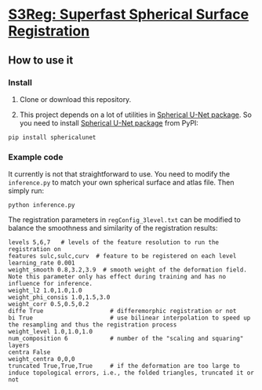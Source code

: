 # [S3Reg: Superfast Spherical Surface Registration](https://ieeexplore.ieee.org/document/9389746)

## How to use it

### Install

1. Clone or download this repository.

2. This project depends on a lot of utilities in [Spherical U-Net package](https://github.com/zhaofenqiang/SphericalUNetPackage). So you need to install [Spherical U-Net package](https://pypi.org/project/spherical/) from PyPI:
```
pip install sphericalunet
```

### Example code
It currently is not that straightforward to use. You need to modify the `inference.py` to match your own spherical surface and atlas file. Then simply run:
```
python inference.py
```
The registration parameters in `regConfig_3level.txt` can be modified to balance the smoothness and similarity of the registration results:
```
levels 5,6,7   # levels of the feature resolution to run the registration on
features sulc,sulc,curv  # feature to be registered on each level
learning_rate 0.001
weight_smooth 0.8,3.2,3.9  # smooth weight of the deformation field. Note this parameter only has effect during training and has no influence for inference.
weight_l2 1.0,1.0,1.0  
weight_phi_consis 1.0,1.5,3.0
weight_corr 0.5,0.5,0.2
diffe True                   # differemorphic registration or not
bi True                      # use bilinear interpolation to speed up the resampling and thus the registration process
weight_level 1.0,1.0,1.0
num_composition 6            # number of the "scaling and squaring" layers
centra False
weight_centra 0,0,0
truncated True,True,True     # if the deformation are too large to induce topological errors, i.e., the folded triangles, truncated it or not
```
